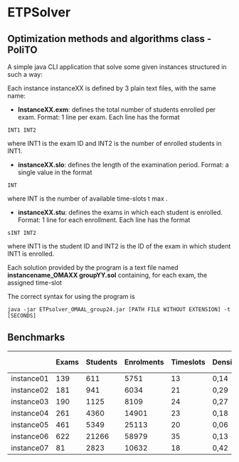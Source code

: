 # ETPSolver
## Optimization methods and algorithms class - PoliTO

A simple java CLI application that solve some given instances structured in such a way:

Each instance instanceXX is defined by 3 plain text files, with the same name:
* **InstanceXX.exm**: defines the total number of students enrolled per exam.
Format: 1 line per exam. Each line has the format
```
INT1 INT2
```
where INT1 is the exam ID and INT2 is the number of enrolled students in INT1.

* **instanceXX.slo**: defines the length of the examination period.
Format: a single value in the format
```
INT
```
where INT is the number of available time-slots t max .

* **instanceXX.stu**: defines the exams in which each student is enrolled.
Format: 1 line for each enrollment. Each line has the format
```
sINT INT2
```
where INT1 is the student ID and INT2 is the ID of the exam in which student
INT1 is enrolled.

Each solution provided by the program is a text file named **instancename_OMAXX groupYY.sol** containing, for
each exam, the assigned time-slot

The correct syntax for using the program is
```
java -jar ETPsolver_OMAAL_group24.jar [PATH FILE WITHOUT EXTENSION] -t [SECONDS] 
```
## Benchmarks

|            | Exams | Students | Enrolments | Timeslots | Density | Referenc | Benchmark | Gap % |
|------------|-------|----------|------------|-----------|---------|----------|-----------|-------|
| instance01 |   139 |      611 |       5751 |        13 |    0,14 |  157,033 |   158,430 |  0,89 |
| instance02 |   181 |      941 |       6034 |        21 |    0,29 |   34,709 |    40,808 | 17,57 |
| instance03 |   190 |     1125 |       8109 |        24 |    0,27 |   32,627 |    37,682 | 15,49 |
| instance04 |   261 |     4360 |      14901 |        23 |    0,18 |    7,717 |     9,290 | 20,38 |
| instance05 |   461 |     5349 |      25113 |        20 |    0,06 |   12,901 |    15,210 | 17,90 |
| instance06 |   622 |    21266 |      58979 |        35 |    0,13 |    3,045 |     3,790 | 24,48 |
| instance07 |    81 |     2823 |      10632 |        18 |    0,42 |   10,050 |    11,150 | 10,94 |




